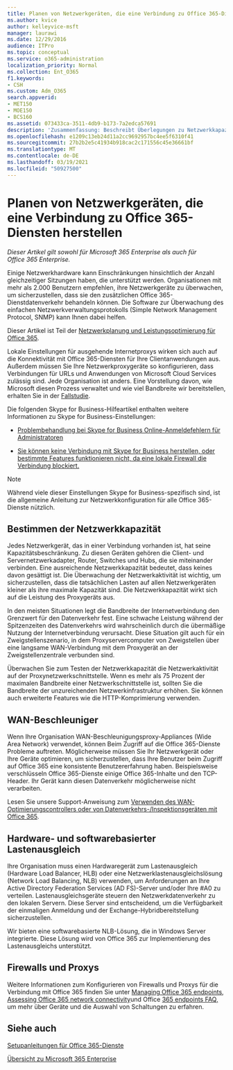 ```yaml
---
title: Planen von Netzwerkgeräten, die eine Verbindung zu Office 365-Diensten herstellen
ms.author: kvice
author: kelleyvice-msft
manager: laurawi
ms.date: 12/29/2016
audience: ITPro
ms.topic: conceptual
ms.service: o365-administration
localization_priority: Normal
ms.collection: Ent_O365
f1.keywords:
- CSH
ms.custom: Adm_O365
search.appverid:
- MET150
- MOE150
- BCS160
ms.assetid: 073433ca-3511-4db9-b173-7a2edca57691
description: 'Zusammenfassung: Beschreibt Überlegungen zu Netzwerkkapazität, WAN-Zugriffstasten und Lastenausgleichsgeräten, die zum Herstellen einer Verbindung mit Office 365 verwendet werden.'
ms.openlocfilehash: e1209c13eb24d11a2cc9692957bc4ee5f6310f41
ms.sourcegitcommit: 27b2b2e5c41934b918cac2c171556c45e36661bf
ms.translationtype: MT
ms.contentlocale: de-DE
ms.lasthandoff: 03/19/2021
ms.locfileid: "50927500"
---
```

# <a name="plan-for-network-devices-that-connect-to-office-365-services"></a>Planen von Netzwerkgeräten, die eine Verbindung zu Office 365-Diensten herstellen

*Dieser Artikel gilt sowohl für Microsoft 365 Enterprise als auch für Office 365 Enterprise.*
  
Einige Netzwerkhardware kann Einschränkungen hinsichtlich der Anzahl gleichzeitiger Sitzungen haben, die unterstützt werden. Organisationen mit mehr als 2.000 Benutzern empfehlen, ihre Netzwerkgeräte zu überwachen, um sicherzustellen, dass sie den zusätzlichen Office 365-Dienstdatenverkehr behandeln können. Die Software zur Überwachung des einfachen Netzwerkverwaltungsprotokolls (Simple Network Management Protocol, SNMP) kann Ihnen dabei helfen.

Dieser Artikel ist Teil der [Netzwerkplanung und Leistungsoptimierung für Office 365](./network-planning-and-performance.md).

Lokale Einstellungen für ausgehende Internetproxys wirken sich auch auf die Konnektivität mit Office 365-Diensten für Ihre Clientanwendungen aus. Außerdem müssen Sie Ihre Netzwerkproxygeräte so konfigurieren, dass Verbindungen für URLs und Anwendungen von Microsoft Cloud Services zulässig sind. Jede Organisation ist anders. Eine Vorstellung davon, wie Microsoft diesen Prozess verwaltet und wie viel Bandbreite wir bereitstellen, erhalten Sie in der [Fallstudie](https://www.microsoft.com/itshowcase/Article/Content/631/Optimizing-network-performance-for-Microsoft-Office-365).
  
Die folgenden Skype for Business-Hilfeartikel enthalten weitere Informationen zu Skype for Business-Einstellungen:
  
- [Problembehandlung bei Skype for Business Online-Anmeldefehlern für Administratoren](/skypeforbusiness/set-up-skype-for-business-online/troubleshooting-sign-in-errors-for-admins)

- [Sie können keine Verbindung mit Skype for Business herstellen, oder bestimmte Features funktionieren nicht, da eine lokale Firewall die Verbindung blockiert.](https://go.microsoft.com/fwlink/p/?LinkID=243625)

> [!NOTE]
> Während viele dieser Einstellungen Skype for Business-spezifisch sind, ist die allgemeine Anleitung zur Netzwerkkonfiguration für alle Office 365-Dienste nützlich.
  
## <a name="determining-network-capacity"></a>Bestimmen der Netzwerkkapazität

Jedes Netzwerkgerät, das in einer Verbindung vorhanden ist, hat seine Kapazitätsbeschränkung. Zu diesen Geräten gehören die Client- und Servernetzwerkadapter, Router, Switches und Hubs, die sie miteinander verbinden. Eine ausreichende Netzwerkkapazität bedeutet, dass keines davon gesättigt ist. Die Überwachung der Netzwerkaktivität ist wichtig, um sicherzustellen, dass die tatsächlichen Lasten auf allen Netzwerkgeräten kleiner als ihre maximale Kapazität sind. Die Netzwerkkapazität wirkt sich auf die Leistung des Proxygeräts aus.
  
In den meisten Situationen legt die Bandbreite der Internetverbindung den Grenzwert für den Datenverkehr fest. Eine schwache Leistung während der Spitzenzeiten des Datenverkehrs wird wahrscheinlich durch die übermäßige Nutzung der Internetverbindung verursacht. Diese Situation gilt auch für ein Zweigstellenszenario, in dem Proxyservercomputer von Zweigstellen über eine langsame WAN-Verbindung mit dem Proxygerät an der Zweigstellenzentrale verbunden sind.
  
Überwachen Sie zum Testen der Netzwerkkapazität die Netzwerkaktivität auf der Proxynetzwerkschnittstelle. Wenn es mehr als 75 Prozent der maximalen Bandbreite einer Netzwerkschnittstelle ist, sollten Sie die Bandbreite der unzureichenden Netzwerkinfrastruktur erhöhen. Sie können auch erweiterte Features wie die HTTP-Komprimierung verwenden.
  
## <a name="wan-accelerators"></a>WAN-Beschleuniger

Wenn Ihre Organisation WAN-Beschleunigungsproxy-Appliances (Wide Area Network) verwendet, können Beim Zugriff auf die Office 365-Dienste Probleme auftreten. Möglicherweise müssen Sie Ihr Netzwerkgerät oder Ihre Geräte optimieren, um sicherzustellen, dass Ihre Benutzer beim Zugriff auf Office 365 eine konsistente Benutzererfahrung haben. Beispielsweise verschlüsseln Office 365-Dienste einige Office 365-Inhalte und den TCP-Header. Ihr Gerät kann diesen Datenverkehr möglicherweise nicht verarbeiten.
  
Lesen Sie unsere Support-Anweisung zum [Verwenden des WAN-Optimierungscontrollers oder von Datenverkehrs-/Inspektionsgeräten mit Office 365](https://support.microsoft.com/kb/2690045).
  
## <a name="hardware-and-software-load-balancing-devices"></a>Hardware- und softwarebasierter Lastenausgleich

Ihre Organisation muss einen Hardwaregerät zum Lastenausgleich (Hardware Load Balancer, HLB) oder eine Netzwerklastenausgleichslösung (Network Load Balancing, NLB) verwenden, um Anforderungen an Ihre Active Directory Federation Services (AD FS)-Server und/oder Ihre #A0 zu verteilen. Lastenausgleichsgeräte steuern den Netzwerkdatenverkehr zu den lokalen Servern. Diese Server sind entscheidend, um die Verfügbarkeit der einmaligen Anmeldung und der Exchange-Hybridbereitstellung sicherzustellen.
  
Wir bieten eine softwarebasierte NLB-Lösung, die in Windows Server integrierte. Diese Lösung wird von Office 365 zur Implementierung des Lastenausgleichs unterstützt.
  
## <a name="firewalls-and-proxies"></a>Firewalls und Proxys

Weitere Informationen zum Konfigurieren von Firewalls und Proxys für die Verbindung mit Office 365 finden Sie unter [Managing Office 365 endpoints](https://support.office.com/article/99cab9d4-ef59-4207-9f2b-3728eb46bf9a), [Assessing Office 365 network connectivity](assessing-network-connectivity.md)und Office [365 endpoints FAQ,](https://support.office.com/article/d4088321-1c89-4b96-9c99-54c75cae2e6d) um mehr über Geräte und die Auswahl von Schaltungen zu erfahren.
  
## <a name="see-also"></a>Siehe auch

[Setupanleitungen für Office 365-Dienste](setup-guides-for-microsoft-365.md)

[Übersicht zu Microsoft 365 Enterprise](microsoft-365-overview.md)